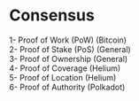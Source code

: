 # Consensus

  1- Proof of Work (PoW) (Bitcoin)<br/>
  2- Proof of Stake (PoS) (General)<br/>
  3- Proof of Ownership (General)<br/>
  4- Proof of Coverage (Helium)<br/>
  5- Proof of Location (Helium)<br/>
  6- Proof of Authority (Polkadot)<br/>


